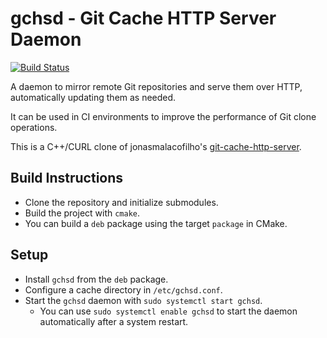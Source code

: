 
# gchsd - Git Cache HTTP Server Daemon

[![Build Status](http://xaws6t1emwa2m5pr.myfritz.net:8080/buildStatus/icon?job=craflin%2Fgit-cache-http-server%2Fmaster)](http://xaws6t1emwa2m5pr.myfritz.net:8080/job/craflin/job/git-cache-http-server/job/master/)

A daemon to mirror remote Git repositories and serve them over HTTP, automatically updating them as needed.

It can be used in CI environments to improve the performance of Git clone operations.

This is a C++/CURL clone of jonasmalacofilho's [git-cache-http-server](https://github.com/jonasmalacofilho/git-cache-http-server).

## Build Instructions

* Clone the repository and initialize submodules.
* Build the project with `cmake`.
* You can build a `deb` package using the target `package` in CMake.

## Setup

* Install `gchsd` from the `deb` package.
* Configure a cache directory in `/etc/gchsd.conf`.
* Start the `gchsd` daemon with `sudo systemctl start gchsd`.
    * You can use `sudo systemctl enable gchsd` to start the daemon automatically after a system restart.
